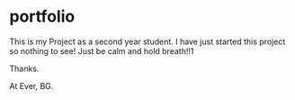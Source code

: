 # portfolio
This is my Project as a second year student. I have just started this project so nothing to see! Just be calm and hold breath!!1

Thanks.

At Ever,
BG.